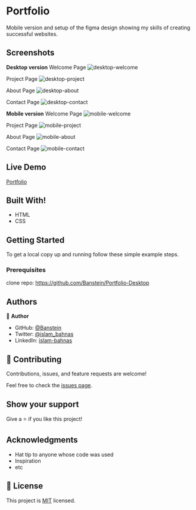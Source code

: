 # Portfolio
Mobile version and setup of the figma design showing my skills of creating successful websites.

## Screenshots

 **Desktop version**
 Welcome Page
 ![desktop-welcome](https://user-images.githubusercontent.com/35707975/144716015-d514f0eb-81b2-4a98-a16a-a548f3884137.png)

 Project Page
 ![desktop-project](https://user-images.githubusercontent.com/35707975/144716024-626dd820-c7b7-4f76-bd40-78b2a952a5ad.png)

 About Page
 ![desktop-about](https://user-images.githubusercontent.com/35707975/144716031-e9d25964-b0f5-4bc6-bccd-a7b81b0f5eb9.png)

 Contact Page
![desktop-contact](https://user-images.githubusercontent.com/35707975/144716041-02388053-ce4d-4bd2-99c8-7761aaf2f3e9.png)

**Mobile version**
Welcome Page
![mobile-welcome](https://user-images.githubusercontent.com/35707975/144716094-4cc4874e-1cc0-4f5c-b1bb-8c92fdbb8e54.png)

Project Page
![mobile-project](https://user-images.githubusercontent.com/35707975/144716099-59920efe-13d7-4f8c-b969-46d477acc0d4.png)

About Page
![mobile-about](https://user-images.githubusercontent.com/35707975/144716100-ef619fa4-db7a-455e-bce2-0d17ac675684.png)

Contact Page
![mobile-contact](https://user-images.githubusercontent.com/35707975/144716107-89971388-4de1-4da3-8d29-032dcdeda524.png)


## Live Demo

[Portfolio](https://banstein.github.io/Portfolio-Desktop/)

## Built With!

- HTML
- CSS

## Getting Started

To get a local copy up and running follow these simple example steps.

### Prerequisites

clone repo: https://github.com/Banstein/Portfolio-Desktop

## Authors

👤 **Author**

- GitHub: [@Banstein](https://github.com/Banstein)
- Twitter: [@islam_bahnas](https://twitter.com/islam_bahnas)
- LinkedIn: [islam-bahnas](www.linkedin.com/in/islam-bahnas)


## 🤝 Contributing

Contributions, issues, and feature requests are welcome!

Feel free to check the [issues page](../../issues/).

## Show your support

Give a ⭐️ if you like this project!

## Acknowledgments

- Hat tip to anyone whose code was used
- Inspiration
- etc

## 📝 License

This project is [MIT](./LICENSE) licensed.
